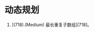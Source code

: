 # 动态规划

1. [(718).(Medium) 最长重复子数组][718]。


[647]: ../dynamicprogramming/E718_Medium_MaximumLengthOfRepeatedSubarray.java